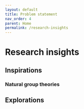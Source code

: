 ```yaml
---
layout: default
title: Problem statement
nav_order: 4
parent: Home
permalink: /research-insights
---
```


# Research insights
## Inspirations
### Natural group theories
### 
## Explorations
